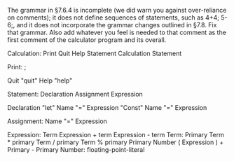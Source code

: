 The grammar in §7.6.4  is incomplete (we did warn you against over-reliance on comments);
it does not define sequences of statements, such as 4+4; 5-6;, and it does not incorporate
the grammar changes outlined in §7.8. Fix that grammar. Also add whatever you feel is needed
to that comment as the first comment of the calculator program and its overall.

Calculation:
    Print
    Quit
    Help
    Statement
    Calculation Statement

Print:
    ;

Quit
    "quit"
Help
    "help"


Statement:
    Declaration
    Assignment
    Expression

Declaration
    "let" Name "=" Expression
    "Const" Name "=" Expression

Assignment:
    Name "=" Expression

Expression:
    Term
    Expression + term
    Expression - term
Term:
    Primary
    Term * primary
    Term / primary
    Term % primary
Primary
    Number
    ( Expression )
    + Primary
    - Primary
Number:
    floating-point-literal
